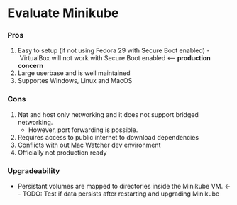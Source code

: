 # Evaluate Minikube

### Pros
1. Easy to setup (if not using Fedora 29 with Secure Boot enabled)
    - VirtualBox will not work with Secure Boot enabled <-- **production concern**
2. Large userbase and is well maintained
3. Supportes Windows, Linux and MacOS

### Cons
1. Nat and host only networking and it does not support bridged networking.
    - However, port forwarding is possible. 
2. Requires access to public internet to download dependencies
3. Conflicts with out Mac Watcher dev environment
4. Officially not production ready

### Upgradeability
- Persistant volumes are mapped to directories inside the Minikube VM. <-- TODO: Test if data persists after restarting and upgrading Minikube
